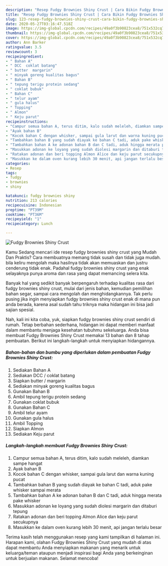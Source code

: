 ```yaml
---
description: "Resep Fudgy Brownies Shiny Crust | Cara Bikin Fudgy Brownies Shiny Crust Yang Enak dan Simpel"
title: "Resep Fudgy Brownies Shiny Crust | Cara Bikin Fudgy Brownies Shiny Crust Yang Enak dan Simpel"
slug: 123-resep-fudgy-brownies-shiny-crust-cara-bikin-fudgy-brownies-shiny-crust-yang-enak-dan-simpel
date: 2020-05-27T03:16:47.518Z
image: https://img-global.cpcdn.com/recipes/49a0f3b90823cea8/751x532cq70/fudgy-brownies-shiny-crust-foto-resep-utama.jpg
thumbnail: https://img-global.cpcdn.com/recipes/49a0f3b90823cea8/751x532cq70/fudgy-brownies-shiny-crust-foto-resep-utama.jpg
cover: https://img-global.cpcdn.com/recipes/49a0f3b90823cea8/751x532cq70/fudgy-brownies-shiny-crust-foto-resep-utama.jpg
author: Ann Barker
ratingvalue: 3.5
reviewcount: 3
recipeingredient:
- " Bahan A"
- " DCC  coklat batang"
- " butter  margarin"
- " minyak goreng kualitas bagus"
- " Bahan B"
- " tepung terigu protein sedang"
- " coklat bubuk"
- " Bahan C"
- " telur ayam"
- " gula halus"
- " Topping"
- " Almon"
- " Keju parut"
recipeinstructions:
- "Campur semua bahan A, terus ditim, kalo sudah meleleh, diamkan sampe hangat"
- "Ayak bahan B"
- "Kocok bahan C dengan whisker, sampai gula larut dan warna kuning pucat"
- "Tambahkan bahan B yang sudah diayak ke bahan C tadi, aduk pake whisker sampai merata"
- "Tambahkan bahan A ke adonan bahan B dan C tadi, aduk hingga merata pake whisker"
- "Masukkan adonan ke loyang yang sudah diolesi margarin dan ditaburi tepung"
- "Ratakan adonan dan beri topping Almon Alice dan keju parut secukupnya"
- "Masukkan ke dalam oven kurang lebih 30 menit, api jangan terlalu besar"
categories:
- Resep
tags:
- fudgy
- brownies
- shiny

katakunci: fudgy brownies shiny 
nutrition: 213 calories
recipecuisine: Indonesian
preptime: "PT39M"
cooktime: "PT36M"
recipeyield: "1"
recipecategory: Lunch

---
```



![Fudgy Brownies Shiny Crust](https://img-global.cpcdn.com/recipes/49a0f3b90823cea8/751x532cq70/fudgy-brownies-shiny-crust-foto-resep-utama.jpg)

Kamu Sedang mencari ide resep fudgy brownies shiny crust yang Mudah Dan Praktis? Cara membuatnya memang tidak susah dan tidak juga mudah. bila keliru mengolah maka hasilnya tidak akan memuaskan dan justru cenderung tidak enak. Padahal fudgy brownies shiny crust yang enak selayaknya punya aroma dan rasa yang dapat memancing selera kita.

Banyak hal yang sedikit banyak berpengaruh terhadap kualitas rasa dari fudgy brownies shiny crust, mulai dari jenis bahan, kemudian pemilihan bahan segar, sampai cara mengolah dan menghidangkannya. Tak perlu pusing jika ingin menyiapkan fudgy brownies shiny crust enak di mana pun anda berada, karena asal sudah tahu triknya maka hidangan ini bisa jadi sajian spesial.




Nah, kali ini kita coba, yuk, siapkan fudgy brownies shiny crust sendiri di rumah. Tetap berbahan sederhana, hidangan ini dapat memberi manfaat dalam membantu menjaga kesehatan tubuhmu sekeluarga. Anda bisa membuat Fudgy Brownies Shiny Crust memakai 13 bahan dan 8 tahap pembuatan. Berikut ini langkah-langkah untuk menyiapkan hidangannya.

<!--inarticleads1-->

##### Bahan-bahan dan bumbu yang diperlukan dalam pembuatan Fudgy Brownies Shiny Crust:

1. Sediakan  Bahan A
1. Sediakan  DCC / coklat batang
1. Siapkan  butter / margarin
1. Sediakan  minyak goreng kualitas bagus
1. Gunakan  Bahan B
1. Ambil  tepung terigu protein sedang
1. Gunakan  coklat bubuk
1. Gunakan  Bahan C
1. Ambil  telur ayam
1. Gunakan  gula halus
1. Ambil  Topping
1. Siapkan  Almon
1. Sediakan  Keju parut




<!--inarticleads2-->

##### Langkah-langkah membuat Fudgy Brownies Shiny Crust:

1. Campur semua bahan A, terus ditim, kalo sudah meleleh, diamkan sampe hangat
1. Ayak bahan B
1. Kocok bahan C dengan whisker, sampai gula larut dan warna kuning pucat
1. Tambahkan bahan B yang sudah diayak ke bahan C tadi, aduk pake whisker sampai merata
1. Tambahkan bahan A ke adonan bahan B dan C tadi, aduk hingga merata pake whisker
1. Masukkan adonan ke loyang yang sudah diolesi margarin dan ditaburi tepung
1. Ratakan adonan dan beri topping Almon Alice dan keju parut secukupnya
1. Masukkan ke dalam oven kurang lebih 30 menit, api jangan terlalu besar




Terima kasih telah menggunakan resep yang kami tampilkan di halaman ini. Harapan kami, olahan Fudgy Brownies Shiny Crust yang mudah di atas dapat membantu Anda menyiapkan makanan yang menarik untuk keluarga/teman ataupun menjadi inspirasi bagi Anda yang berkeinginan untuk berjualan makanan. Selamat mencoba!
